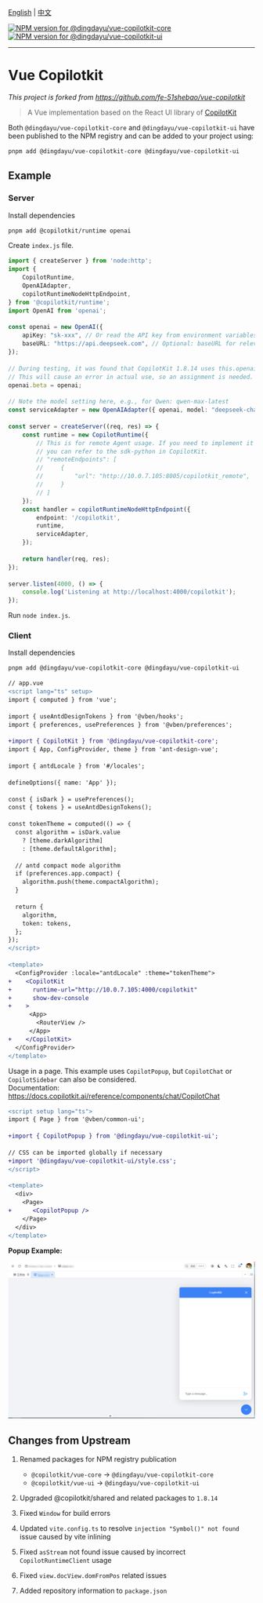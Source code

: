 [English](./README.md) | [中文](./README.zh.md)

[![NPM version for @dingdayu/vue-copilotkit-core](https://img.shields.io/npm/v/@dingdayu/vue-copilotkit-core)](https://www.npmjs.com/package/@dingdayu/vue-copilotkit-core)
[![NPM version for @dingdayu/vue-copilotkit-ui](https://img.shields.io/npm/v/@dingdayu/vue-copilotkit-ui)](https://www.npmjs.com/package/@dingdayu/vue-copilotkit-ui)

---
# Vue Copilotkit

*This project is forked from https://github.com/fe-51shebao/vue-copilotkit*

> A Vue implementation based on the React UI library of <a href="https://github.com/CopilotKit/CopilotKit" target="_blank">CopilotKit</a>

Both `@dingdayu/vue-copilotkit-core` and `@dingdayu/vue-copilotkit-ui` have been published to the NPM registry and can be added to your project using:

```bash
pnpm add @dingdayu/vue-copilotkit-core @dingdayu/vue-copilotkit-ui
```

## Example

### Server

Install dependencies

```bash
pnpm add @copilotkit/runtime openai
```

Create `index.js` file.

```ts
import { createServer } from 'node:http';
import {
    CopilotRuntime,
    OpenAIAdapter,
    copilotRuntimeNodeHttpEndpoint,
} from '@copilotkit/runtime';
import OpenAI from 'openai';

const openai = new OpenAI({
    apiKey: "sk-xxx", // Or read the API key from environment variables process.env["OPENAI_API_KEY"]
    baseURL: "https://api.deepseek.com", // Optional: baseURL for relevant platforms, e.g., Bailian (阿里云百炼): https://dashscope.aliyuncs.com/compatible-mode/v1
});

// During testing, it was found that CopilotKit 1.8.14 uses this.openai.beta.chat.completions.stream
// This will cause an error in actual use, so an assignment is needed.
openai.beta = openai;

// Note the model setting here, e.g., for Qwen: qwen-max-latest
const serviceAdapter = new OpenAIAdapter({ openai, model: "deepseek-chat", keepSystemRole: true, });

const server = createServer((req, res) => {
    const runtime = new CopilotRuntime({
        // This is for remote Agent usage. If you need to implement it in other languages,
        // you can refer to the sdk-python in CopilotKit.
        // "remoteEndpoints": [
        //     {
        //         "url": "http://10.0.7.105:8005/copilotkit_remote",
        //     }
        // ]
    });
    const handler = copilotRuntimeNodeHttpEndpoint({
        endpoint: '/copilotkit',
        runtime,
        serviceAdapter,
    });

    return handler(req, res);
});

server.listen(4000, () => {
    console.log('Listening at http://localhost:4000/copilotkit');
});
```

Run `node index.js`.

### Client

Install dependencies

```bash
pnpm add @dingdayu/vue-copilotkit-core @dingdayu/vue-copilotkit-ui
```

```diff
// app.vue
<script lang="ts" setup>
import { computed } from 'vue';

import { useAntdDesignTokens } from '@vben/hooks';
import { preferences, usePreferences } from '@vben/preferences';

+import { CopilotKit } from '@dingdayu/vue-copilotkit-core';
import { App, ConfigProvider, theme } from 'ant-design-vue';

import { antdLocale } from '#/locales';

defineOptions({ name: 'App' });

const { isDark } = usePreferences();
const { tokens } = useAntdDesignTokens();

const tokenTheme = computed(() => {
  const algorithm = isDark.value
    ? [theme.darkAlgorithm]
    : [theme.defaultAlgorithm];

  // antd compact mode algorithm
  if (preferences.app.compact) {
    algorithm.push(theme.compactAlgorithm);
  }

  return {
    algorithm,
    token: tokens,
  };
});
</script>

<template>
  <ConfigProvider :locale="antdLocale" :theme="tokenTheme">
+    <CopilotKit
+      runtime-url="http://10.0.7.105:4000/copilotkit"
+      show-dev-console
+    >
      <App>
        <RouterView />
      </App>
+    </CopilotKit>
  </ConfigProvider>
</template>
```

Usage in a page. This example uses `CopilotPopup`, but `CopilotChat` or `CopilotSidebar` can also be considered.  
Documentation: https://docs.copilotkit.ai/reference/components/chat/CopilotChat

```diff
<script setup lang="ts">
import { Page } from '@vben/common-ui';

+import { CopilotPopup } from '@dingdayu/vue-copilotkit-ui';

// CSS can be imported globally if necessary
+import '@dingdayu/vue-copilotkit-ui/style.css';
</script>

<template>
  <div>
    <Page>
+      <CopilotPopup />
    </Page>
  </div>
</template>

```

**Popup Example:**

![Copilot Popup](./popup.png) 

## Changes from Upstream

1. Renamed packages for NPM registry publication

    - `@copilotkit/vue-core` → `@dingdayu/vue-copilotkit-core`
    - `@copilotkit/vue-ui` → `@dingdayu/vue-copilotkit-ui`

2. Upgraded @copilotkit/shared and related packages to `1.8.14`
3. Fixed `Window` for build errors
4. Updated `vite.config.ts` to resolve `injection "Symbol()" not found` issue caused by vite inlining
5. Fixed `asStream` not found issue caused by incorrect `CopilotRuntimeClient` usage
6. Fixed `view.docView.domFromPos` related issues
7. Added repository information to `package.json`
